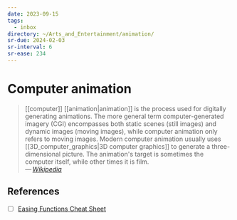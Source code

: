 ```yaml
---
date: 2023-09-15
tags:
  - inbox
directory: ~/Arts_and_Entertainment/animation/
sr-due: 2024-02-03
sr-interval: 6
sr-ease: 234
---
```

# Computer animation

> [[computer]] [[animation|animation]] is the process used for digitally
> generating animations. The more general term computer-generated imagery (CGI)
> encompasses both static scenes (still images) and dynamic images (moving
> images), while computer animation only refers to moving images. Modern
> computer animation usually uses [[3D_computer_graphics|3D computer graphics]]
> to generate a three-dimensional picture. The animation's target is sometimes
> the computer itself, while other times it is film.\
> — <cite>[Wikipedia](https://en.wikipedia.org/wiki/Computer_animation)</cite>

## References

- [ ] [Easing Functions Cheat Sheet](https://easings.net/)
